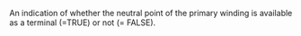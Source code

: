﻿An indication of whether the neutral point of the primary winding is available as a terminal (=TRUE) or not (= FALSE).
